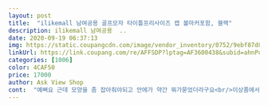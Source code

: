 ```yaml
---
layout: post 
title:  "ilikemall 남여공용 골프모자 타이틀프리사이즈 캡 볼마커포함, 블랙" 
description: ilikemall 남여공용  ..
date: 2020-09-19 06:37:13 
img: https://static.coupangcdn.com/image/vendor_inventory/0752/9ebf87d81e6813fbe793aada93339860eaa77c1c4fb5aedb0009aa927e36.jpg 
linkUrl: https://link.coupang.com/re/AFFSDP?lptag=AF3600438&subid=ahnPublicAsk&pageKey=1535835666&itemId=2631882140&vendorItemId=71408853407&traceid=V0-113-ead9e263f8c81cb9 
categories: [1006] 
color: 4CAF50 
price: 17000 
author: Ask View Shop 
cont:  "예뻐요 근데 모양을 좀 잡아줘야되고 안에가 약간 뭐가묻었더라구요<br/>이상품에서 쓸만한건 마커푼.<br/> 모자 다 구겨져서 오고 좌우대칭도 안 맞구 암튼 최악.<br/> 바로의류 재활용함으로<br/>해외구매라 걱정했는데.<br/>.<br/> 아주 좋네요.<br/><br/>" 
---
```

